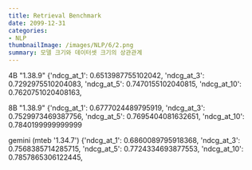 ```yaml
---
title: Retrieval Benchmark
date: 2099-12-31
categories:
- NLP
thumbnailImage: /images/NLP/6/2.png
summary: 모델 크기와 데이터셋 크기의 상관관계
---
```

4B "1.38.9"
{'ndcg_at_1': 0.6513987755102042,
 'ndcg_at_3': 0.7292975510204083,
 'ndcg_at_5': 0.7470155102040815,
 'ndcg_at_10': 0.7620751020408163,

8B "1.38.9"
{'ndcg_at_1': 0.6777024489795919,
 'ndcg_at_3': 0.7529973469387756,
 'ndcg_at_5': 0.7695404081632651,
 'ndcg_at_10': 0.7840199999999999

gemini (mteb '1.34.7')
{'ndcg_at_1': 0.6860089795918368,
 'ndcg_at_3': 0.7568385714285715,
 'ndcg_at_5': 0.7724334693877553,
 'ndcg_at_10': 0.7857865306122445,